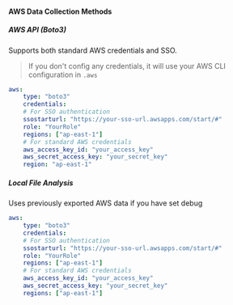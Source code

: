 #### AWS Data Collection Methods
##### AWS API (Boto3)
Supports both standard AWS credentials and SSO.
> If you don't config any credentials, it will use your AWS CLI configuration in `.aws`
```yaml
aws:
    type: "boto3"
    credentials:
    # For SSO authentication
    ssostarturl: "https://your-sso-url.awsapps.com/start/#"
    role: "YourRole"
    regions: ["ap-east-1"]
    # For standard AWS credentials
    aws_access_key_id: "your_access_key"
    aws_secret_access_key: "your_secret_key"
    region: "ap-east-1"
```

##### Local File Analysis
Uses previously exported AWS data if you have set debug
```yaml
aws:
    type: "boto3"
    credentials:
    # For SSO authentication
    ssostarturl: "https://your-sso-url.awsapps.com/start/#"
    role: "YourRole"
    regions: ["ap-east-1"]
    # For standard AWS credentials
    aws_access_key_id: "your_access_key"
    aws_secret_access_key: "your_secret_key"
    regions: ["ap-east-1"]
```
